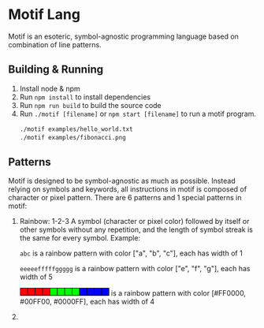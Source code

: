 Motif Lang
==========

Motif is an esoteric, symbol-agnostic programming language based on combination of line patterns.

Building & Running
------------------
1. Install node & npm
2. Run `npm install` to install dependencies
3. Run `npm run build` to build the source code
4. Run `./motif [filename]` or `npm start [filename]` to run a motif program.
   ```bash
   ./motif examples/hello_world.txt
   ./motif examples/fibonacci.png
   ```

Patterns
---------------
Motif is designed to be symbol-agnostic as much as possible. Instead relying on symbols and keywords,
all instructions in motif is composed of character or pixel pattern. There are 6 patterns and 1 special patterns in motif:

1. Rainbow: 1-2-3
   A symbol (character or pixel color) followed by itself or other symbols without any repetition, and the length of symbol streak is the same for every symbol.
   Example:

   `abc` is a rainbow pattern with color ["a", "b", "c"], each has width of 1

   `eeeeefffffggggg` is a rainbow pattern with color ["e", "f", "g"], each has width of 5

   ![image](./docs/rainbow.png) is a rainbow pattern with color [#FF0000, #00FF00, #0000FF], each has width of 4

2.
